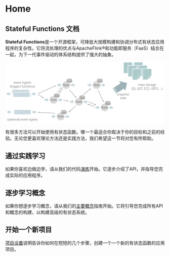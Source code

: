 # Home

## Stateful Functions 文档

 **Stateful Functions**是一个开源框架，可降低大规模构建和协调分布式有状态应用程序的复杂性。它将流处理的优点与ApacheFlink®和功能即服务（FaaS）结合在一起，为下一代事件驱动的体系结构提供了强大的抽象。

![](.gitbook/assets/image.png)

有很多方法可以开始使用有状态函数。哪一个最适合你取决于你的目标和之前的经验。无论您更喜欢理论方法还是实践方法，我们希望这一节将对您有所帮助。

## 通过实践学习

 如果你喜欢边做边学，请从我们的代码[演练](https://ci.apache.org/projects/flink/flink-statefun-docs-release-2.0/getting-started/python_walkthrough.html)开始。它逐步介绍了API，并指导您完成实际的应用程序。

## 逐步学习概念

 如果你想逐步学习概念，请从我们的[主要概念](https://ci.apache.org/projects/flink/flink-statefun-docs-release-2.0/concepts/application-building-blocks.html)指南开始。它将引导您完成所有API和概念的构建，以构建高级的有状态系统。

## 开始一个新项目

 [项目设置](https://ci.apache.org/projects/flink/flink-statefun-docs-release-2.0/getting-started/project-setup.html)说明告诉你如何在短短的几个步骤，创建一个一个新的有状态函数的应用项目。

